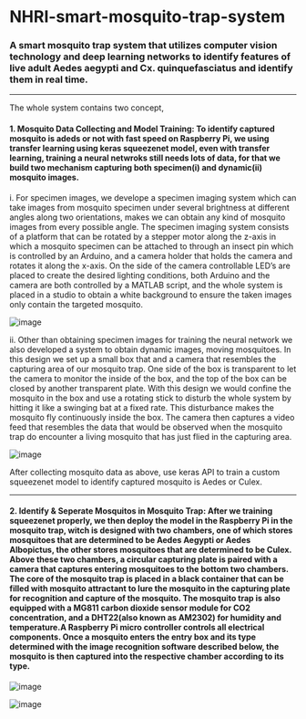 # NHRI-smart-mosquito-trap-system
### A smart mosquito trap system that utilizes computer vision technology and deep learning networks to identify features of live adult Aedes aegypti and Cx. quinquefasciatus and identify them in real time.
------
The whole system contains two concept,

#### 1. Mosquito Data Collecting and Model Training: To identify captured mosquito is adeds or not with fast speed on Raspberry Pi, we using transfer learning using keras squeezenet model, even with transfer learning, training a neural netwroks still needs lots of data, for that we build two mechanism capturing both specimen(i) and dynamic(ii) mosquito images.

i. For specimen images, we develope a specimen imaging system which can take images from mosquito specimen under several brightness at different angles along two orientations,      makes we can obtain any kind of mosquito images from every possible angle. The specimen imaging system consists of a platform that can be rotated by a stepper motor along the z-axis in which a mosquito specimen can be attached to through an insect pin  which is controlled by an Arduino, and a camera holder that holds the camera and rotates it along the x-axis. On the side of the camera controllable LED’s are placed to create the desired lighting conditions, both Arduino and the camera are both controlled by a MATLAB script, and the whole system is placed in a studio to obtain a white background to ensure the taken images only contain the targeted mosquito.

![image](https://user-images.githubusercontent.com/61857351/130550321-3b7be44c-a914-455a-969d-e663b456bc5a.png)


ii. Other than obtaining specimen images for training the neural network we also developed a system to obtain dynamic images, moving mosquitoes. In this design we set up a small box that and a camera that resembles the capturing area of our mosquito trap. One side of the box is transparent to let the camera to monitor the inside of the box, and the top of the box can be closed by another transparent plate. With this design we would confine the mosquito in the box and use a rotating stick to disturb the whole system by hitting it like a swinging bat at a fixed rate. This disturbance makes the mosquito fly continuously inside the box. The camera then captures a video feed that resembles the data that would be observed when the mosquito trap do encounter a living mosquito that has just flied in the capturing area.

![image](https://user-images.githubusercontent.com/61857351/130550374-208689f4-1aac-4e7c-9924-c6e847d70057.png)

After collecting mosquito data as above, use keras API to train a custom squeezenet model to identify captured mosquito is Aedes or Culex.

----------



#### 2. Identify & Seperate Mosquitos in Mosquito Trap: After we training squeezenet properly, we then deploy the model in the Raspberry Pi in the mosquito trap, witch is designed with two chambers, one of which stores mosquitoes that are determined to be Aedes Aegypti or Aedes Albopictus, the other stores mosquitoes that are determined to be Culex. Above these two chambers, a circular capturing plate is paired with a camera that captures entering mosquitoes to the bottom two chambers. The core of the mosquito trap is placed in a black container that can be filled with mosquito attractant to lure the mosquito in the capturing plate for recognition and capture of the mosquito. The mosquito trap is also equipped with a MG811 carbon dioxide sensor module for CO2 concentration, and a DHT22(also known as AM2302) for humidity and temperature.A Raspberry Pi micro controller controls all electrical components. Once a mosquito enters the entry box and its type determined with the image recognition software described below, the mosquito is then captured into the respective chamber according to its type. 

![image](https://user-images.githubusercontent.com/61857351/130189133-9bffd872-fec0-4f56-aa1d-f00293999b3b.png)

![image](https://user-images.githubusercontent.com/61857351/130550409-4157db4f-9a7f-4083-9593-62cb0d555aec.png)
